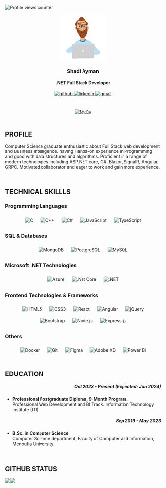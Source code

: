 
![Profile views counter](https://komarev.com/ghpvc/?username=Shadi201711&&style=flat-square)  
  

<div align="center">
<img src="https://raw.githubusercontent.com/AmrNouh/AmrNouh/main/giphy.gif" align="center" height="150" width="" />
</div>  
  

### **<div align="center">Shadi Ayman</div>**  
  

#### <div align="center">.NET Full Stack Developer</div>  
  

<div align="center">
<a href="https://github.com/Shadi201711" target="_blank">
<img src=https://img.shields.io/badge/github-%2324292e.svg?&style=for-the-badge&logo=github&logoColor=white alt=github style="margin-bottom: 5px;" />
</a>

<a href="www.linkedin.com/in/shady-ayman-3a36a2192" target="_blank">
<img src=https://img.shields.io/badge/linkedin-%231E77B5.svg?&style=for-the-badge&logo=linkedin&logoColor=white alt=linkedin style="margin-bottom: 5px;" />
</a>  
<a href="mailto:shadiayman1711@gmail.com" target="_blank">
<img src=https://img.shields.io/badge/gmail-%23D14836.svg?&style=for-the-badge&logo=gmail&logoColor=white alt=gmail style="margin-bottom: 5px;" />
</a>
</div>  

<br/>
<div align="center" style="margin-top: 20px;">
<a href="https://drive.google.com/file/d/1Nk9-6AkSJA3oy8USCw9mnV4LzR6Jl3-e/view?usp=sharing" target="_blank">
<img src=https://img.shields.io/badge/Download-CV-red alt=MyCv style="margin-bottom: 5px;width: 140px;height:35px;" />
</a>
</div>

<br/>  


## PROFILE  
Computer Science graduate enthusiastic about Full Stack web
development and Business Intelligence. having Hands-on
experience in Programming and good with data structures and
algorithms. Proficient in a range of modern technologies
including ASP.NET core, C#, Blazor, SignalR, Angular, GRPC.
Motivated collaborator and eager to work and gain more
experience.  
  

<br/>  


## TECHNICAL SKILLLS   


### Programming Languages  
<div align="center">  
<img style="margin: 10px" src="https://profilinator.rishav.dev/skills-assets/c-original.svg" alt="C" height="50" />  
<img style="margin: 10px" src="https://profilinator.rishav.dev/skills-assets/cplusplus-original.svg" alt="C++" height="50" />  
<img style="margin: 10px" src="https://profilinator.rishav.dev/skills-assets/csharp-original.svg" alt="C#" height="50" />  
<img style="margin: 10px" src="https://profilinator.rishav.dev/skills-assets/javascript-original.svg" alt="JavaScript" height="50" />  
<img style="margin: 10px" src="https://profilinator.rishav.dev/skills-assets/typescript-original.svg" alt="TypeScript" height="50" />  
</div>  



### SQL & Databases  
<div align="center">  
<img style="margin: 10px" src="https://profilinator.rishav.dev/skills-assets/mongodb-original-wordmark.svg" alt="MongoDB" height="50" />  
<img style="margin: 10px" src="https://profilinator.rishav.dev/skills-assets/postgresql-original-wordmark.svg" alt="PostgreSQL" height="50" />  
<img style="margin: 10px" src="https://profilinator.rishav.dev/skills-assets/mysql-original-wordmark.svg" alt="MySQL" height="50" />  
</div>  



### Microsoft .NET Technologies  
<div align="center">  
<img style="margin: 10px" src="https://profilinator.rishav.dev/skills-assets/microsoft_azure-icon.svg" alt="Azure" height="50" />  
<img style="margin: 10px" src="https://profilinator.rishav.dev/skills-assets/dotnetcore.png" alt=".Net Core" height="50" />  
<img style="margin: 10px" src="https://profilinator.rishav.dev/skills-assets/dot-net-original-wordmark.svg" alt=".NET" height="50" />  
</div>  



### Frontend Technologies & Frameworks  
<div align="center">  
<img style="margin: 10px" src="https://profilinator.rishav.dev/skills-assets/html5-original-wordmark.svg" alt="HTML5" height="50" />  
<img style="margin: 10px" src="https://profilinator.rishav.dev/skills-assets/css3-original-wordmark.svg" alt="CSS3" height="50" />  
<img style="margin: 10px" src="https://profilinator.rishav.dev/skills-assets/react-original-wordmark.svg" alt="React" height="50" />  
<img style="margin: 10px" src="https://profilinator.rishav.dev/skills-assets/angularjs-original.svg" alt="Angular" height="50" />  
<img style="margin: 10px" src="https://profilinator.rishav.dev/skills-assets/jquery.png" alt="jQuery" height="50" />  
<img style="margin: 10px" src="https://profilinator.rishav.dev/skills-assets/bootstrap-plain.svg" alt="Bootstrap" height="50" />  
<img style="margin: 10px" src="https://profilinator.rishav.dev/skills-assets/nodejs-original-wordmark.svg" alt="Node.js" height="50" />  
<img style="margin: 10px" src="https://profilinator.rishav.dev/skills-assets/express-original-wordmark.svg" alt="Express.js" height="50" />  
</div>  



### Others  
<div align="center">  
<img style="margin: 10px" src="https://profilinator.rishav.dev/skills-assets/docker-original-wordmark.svg" alt="Docker" height="50" />  
<img style="margin: 10px" src="https://profilinator.rishav.dev/skills-assets/git-scm-icon.svg" alt="Git" height="50" />  
<img style="margin: 10px" src="https://profilinator.rishav.dev/skills-assets/figma-icon.svg" alt="Figma" height="50" />  
<img style="margin: 10px" src="https://profilinator.rishav.dev/skills-assets/adobexd.png" alt="Adobe XD" height="50" />  
<img style="margin: 10px" src="https://profilinator.rishav.dev/skills-assets/powerbi.png" alt="Power Bi" height="50" />   
</div>  

<br/>  


## EDUCATION  
##### <div align="right">Oct 2023 - Present (Expected: Jun 2024)</div>  
  

- **Professional Postgraduate Diploma, 9-Month Program.**  
Professional Web Development and BI Track.
Information Technology Institute (ITI) 
  

##### <div align="right">Sep 2019 - May 2023</div>  
  

- **B.Sc. in Computer Science**  
Computer Science department, Faculty of Computer and
Information, Menoufia University.  
  

<br/>  
 


## GITHUB STATUS  
<img src="https://github-readme-stats.vercel.app/api/top-langs/?username=Shadi201711&hide_border=true&layout=compact" align="left" />  

<img src="https://github-readme-stats.vercel.app/api?username=Shadi201711&show_icons=true&count_private=true&hide_border=true" align="left" />
<br />
